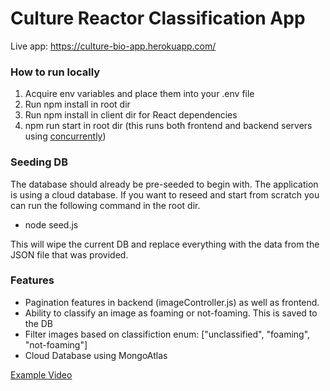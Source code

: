 # Culture Reactor Classification App

Live app: https://culture-bio-app.herokuapp.com/

### How to run locally

1. Acquire env variables and place them into your .env file
2. Run npm install in root dir
3. Run npm install in client dir for React dependencies
4. npm run start in root dir (this runs both frontend and backend servers using [concurrently](https://www.npmjs.com/package/concurrently))

### Seeding DB

The database should already be pre-seeded to begin with. The application is using a cloud database. If you want to reseed and start from scratch you can run the following command in the root dir.

- node seed.js

This will wipe the current DB and replace everything with the data from the JSON file that was provided.

### Features

- Pagination features in backend (imageController.js) as well as frontend.
- Ability to classify an image as foaming or not-foaming. This is saved to the DB
- Filter images based on classifiction enum: ["unclassified", "foaming", "not-foaming"]
- Cloud Database using MongoAtlas

[Example Video](https://www.youtube.com/watch?v=CGkl7ZxaBhs)
